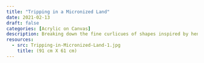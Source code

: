 ```yaml
---
title: "Tripping in a Micronized Land"
date: 2021-02-13
draft: false
categories: [Acrylic on Canvas]
description: Breaking down the fine curlicues of shapes inspired by henna art
resources:
  - src: Tripping-in-Micronized-Land-1.jpg
    title: (91 cm X 61 cm)
---
```




